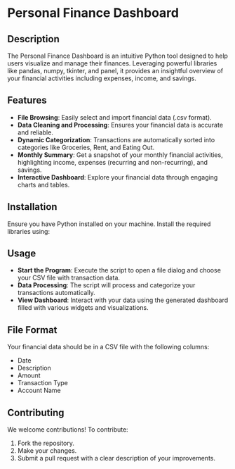 # Personal Finance Dashboard

## Description

The Personal Finance Dashboard is an intuitive Python tool designed to help users visualize and manage their finances. Leveraging powerful libraries like pandas, numpy, tkinter, and panel, it provides an insightful overview of your financial activities including expenses, income, and savings.

## Features

- **File Browsing**: Easily select and import financial data (.csv format).
- **Data Cleaning and Processing**: Ensures your financial data is accurate and reliable.
- **Dynamic Categorization**: Transactions are automatically sorted into categories like Groceries, Rent, and Eating Out.
- **Monthly Summary**: Get a snapshot of your monthly financial activities, highlighting income, expenses (recurring and non-recurring), and savings.
- **Interactive Dashboard**: Explore your financial data through engaging charts and tables.

## Installation

Ensure you have Python installed on your machine. Install the required libraries using:


## Usage

- **Start the Program**: Execute the script to open a file dialog and choose your CSV file with transaction data.
- **Data Processing**: The script will process and categorize your transactions automatically.
- **View Dashboard**: Interact with your data using the generated dashboard filled with various widgets and visualizations.

## File Format

Your financial data should be in a CSV file with the following columns:

- Date
- Description
- Amount
- Transaction Type
- Account Name

## Contributing

We welcome contributions! To contribute:

1. Fork the repository.
2. Make your changes.
3. Submit a pull request with a clear description of your improvements.
